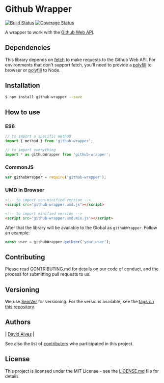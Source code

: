 # Github Wrapper 

[![Build Status](https://travis-ci.org/davidalves1/github-wrapper.svg?branch=master)](https://travis-ci.org/davidalves1/github-wrapper)
[![Coverage Status](https://coveralls.io/repos/github/davidalves1/github-wrapper/badge.svg?branch=master)](https://coveralls.io/github/davidalves1/github-wrapper?branch=master)

A wrapper to work with the [Github Web API](https://developer.github.com/v3/).

## Dependencies

This library depends on [fetch](https://fetch.spec.whatwg.org/) to make requests to the Github Web API. For environments that don't support fetch, you'll need to provide a [polyfill](https://github.com/github/fetch) to browser or [polyfill](https://github.com/bitinn/node-fetch) to Node.

## Installation

```sh
$ npm install github-wrapper --save
```

## How to use

### ES6

```js
// to import a specific method
import { method } from 'github-wrapper';

// to import everything
import * as githubWrapper from 'github-wrapper';
```

### CommonJS

```js
var githubWrapper = require('github-wrapper');
```

### UMD in Browser

```html
<!-- to import non-minified version -->
<script src="github-wrapper.umd.js"></script>

<!-- to import minified version -->
<script src="github-wrapper.umd.min.js"></script>
```

After that the library will be available to the Global as `githubWrapper`. Follow an example:

```js
const user = githubWrapper.getUser('your-user');
```

## Contributing

Please read [CONTRIBUTING.md](https://gist.github.com/PurpleBooth/b24679402957c63ec426) for details on our code of conduct, and the process for submitting pull requests to us.

## Versioning

We use [SemVer](http://semver.org/) for versioning. For the versions available, see the [tags on this repository](https://github.com/your/project/tags).

## Authors
|  [David Alves](https://github.com/davidalves1/)   |

See also the list of [contributors](https://github.com/davidalves1/js-tdd-course/tree/master/github-wrapper) who participated in this project.

## License

This project is licensed under the MIT License - see the [LICENSE.md](LICENSE.md) file for details
